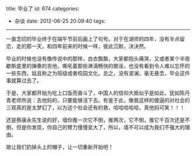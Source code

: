 title: 毕业了
id: 674
categories:
  - 杂谈
date: 2012-06-25 20:09:40
tags:
---

一直念叨的毕业终于在端午节前后画上了句号。对于在湖师的四年，没有半点留恋，走的那一天，和四年前来的时候一样，彼此沉默，决决然。

毕业的时候也没有像传说中的那样，白衣飘飘，大家都抱头痛哭，又或者某个半夜歇斯底里的弹奏的吉他，嘶吼着那些淋漓畅快的歌谣，也没有看到令人难以忘怀的一些东西，姑且称之为班级或者校园文化。总之，没有波澜，毫无悬念，毕业这件事就算过去了。

于是，大家都开始为吃上口饭而奋斗了，中国人的信仰大抵似乎是如此，犹如陈丹青老师所说：去他妈的，只要能够活下去。有鉴于此，像我这样的傻逼的对社会的三观真的是太梦幻了，以为这个社会还有的救，哈哈哈哈哈，真他妈可笑！！！

还是蔡康永先生说的好，墙你推一次它不倒，推两次，它不倒，推它千百次还是不倒，但是你发现，你自己的臂力慢慢变大了，所以，墙不可以成为我们不强大的理由。

故让我们扔掉头上的帽子，让一切重新开始吧！